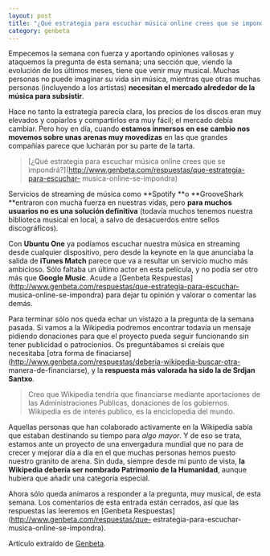 ```yaml
---
layout: post
title: "¿Qué estrategia para escuchar música online crees que se impondrá? - La"
category: genbeta
---
```





  
Empecemos la semana con fuerza y aportando opiniones valiosas y ataquemos la
pregunta de esta semana; una sección que, viendo la evolución de los últimos
meses, tiene que venir muy musical. Muchas personas no puede imaginar su vida
sin música, mientras que otras muchas personas (incluyendo a los artistas)
**necesitan el mercado alrededor de la música para subsistir**.

Hace no tanto la estrategia parecía clara, los precios de los discos eran muy
elevados y copiarlos y compartirlos era muy fácil; el mercado debía cambiar.
Pero hoy en día, cuando **estamos inmersos en ese cambio nos movemos sobre
unas arenas muy movedizas** en las que grandes compañías parece que lucharán
por su parte de la tarta.

> [¿Qué estrategia para escuchar música online crees que se
impondrá?](http://www.genbeta.com/respuestas/que-estrategia-para-escuchar-
musica-online-se-impondra)

  
Servicios de streaming de música como **Spotify **o **GrooveShark **entraron
con mucha fuerza en nuestras vidas, pero **para muchos usuarios no es una
solución definitiva** (todavía muchos tenemos nuestra biblioteca musical en
local, a salvo de desacuerdos entre sellos discográficos).

Con **Ubuntu One** ya podíamos escuchar nuestra música en streaming desde
cualquier dispositivo, pero desde la keynote en la que anunciaba la salida de
**iTunes Match** parece que va a resultar un servicio mucho más ambicioso.
Sólo faltaba un último actor en esta película, y no podía ser otro más que
**Google Music**. Acude a [Genbeta
Respuestas](http://www.genbeta.com/respuestas/que-estrategia-para-escuchar-
musica-online-se-impondra) para dejar tu opinión y valorar o comentar las
demás.

Para terminar sólo nos queda echar un vistazo a la pregunta de la semana
pasada. Si vamos a la Wikipedia podremos encontrar todavía un mensaje pidiendo
donaciones para que el proyecto pueda seguir funcionando sin tener publicidad
o patrocionios. Os preguntábamos si creíais que necesitaba [otra forma de
finaciarse](http://www.genbeta.com/respuestas/deberia-wikipedia-buscar-otra-
manera-de-financiarse), y la **respuesta más valorada ha sido la de Srdjan
Santxo**.

> Creo que Wikipedia tendría que financiarse mediante aportaciones de las
Administraciones Publicas, donaciones de los gobiernos. Wikipedia es de
interés publico, es la enciclopedia del mundo.

Aquellas personas que han colaborado activamente en la Wikipedia sabía que
estaban destinando su tiempo para _algo mayor_. Y de eso se trata, estamos
ante un proyecto de una envergadura mundial que no para de crecer y mejorar
día a día en el que muchas personas hemos puesto nuestro granito de arena. Sin
duda, siempre desde mi punto de vista, **la Wikipedia debería ser nombrado
Patrimonio de la Humanidad**, aunque hubiera que añadir una categoría
especial.

Ahora sólo queda animaros a responder a la pregunta, muy musical, de esta
semana. Los comentarios de esta entrada están cerrados, así que las respuestas
las leeremos en [Genbeta Respuestas](http://www.genbeta.com/respuestas/que-
estrategia-para-escuchar-musica-online-se-impondra).

Artículo extraído de [Genbeta](http://www.genbeta.com).